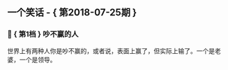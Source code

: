 ## 一个笑话 - { 第2018-07-25期 }
</hr>

### :jack_o_lantern: { 第1档 } 吵不赢的人
世界上有两种人你是吵不赢的，或者说，表面上赢了，但实际上输了。一个是老婆，一个是领导。

